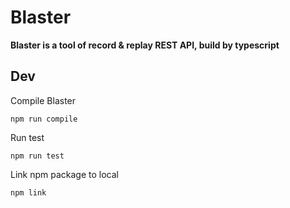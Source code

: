 # Blaster

**Blaster is a tool of record & replay REST API, build by typescript**

## Dev

Compile Blaster

    npm run compile

Run test

    npm run test

Link npm package to local

    npm link
